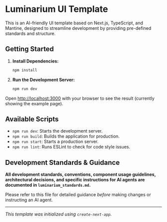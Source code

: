 # Luminarium UI Template

This is an AI-friendly UI template based on Next.js, TypeScript, and Mantine, designed to streamline development by providing pre-defined standards and structure.

## Getting Started

1.  **Install Dependencies:**
    ```bash
    npm install
    ```

2.  **Run the Development Server:**
    ```bash
    npm run dev
    ```

Open [http://localhost:3000](http://localhost:3000) with your browser to see the result (currently showing the example page).

## Available Scripts

- `npm run dev`: Starts the development server.
- `npm run build`: Builds the application for production.
- `npm run start`: Starts a production server.
- `npm run lint`: Runs ESLint to check for code style issues.

## Development Standards & Guidance

**All development standards, conventions, component usage guidelines, architectural decisions, and specific instructions for AI agents are documented in `luminarium_standards.md`.**

Please refer to this file for detailed guidance *before* making changes or instructing an AI agent.

---

*This template was initialized using `create-next-app`.*

